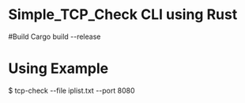 # Simple_TCP_Check CLI using Rust

#Build
Cargo build --release

# Using Example
$ tcp-check --file iplist.txt --port 8080
